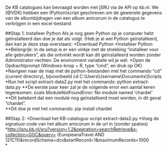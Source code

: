 De KB catalogues kan bevraagd worden met jSRU via de API op kb.nl. We (@VDK) hebben een (Python)script geschreven om de gewenste gegevens van de albumbijdragen van een album amicorum in de catalogus te verkrijgen in een excel-bestand

##Stap 1: Installeer Python
Als je nog geen Python op je computer hebt geïnstalleerd dan doe je dat als volgt. (Heb je al wel Python geïnstalleerd, dan kan je deze stap overslaan):
*Download Python
*Installeer Python 
**Belangrijk: In de setup is er een vinkje met de strekking “installeer voor alle gebruikers”, als die ontvinkt wordt kan dit geïnstalleerd worden zonder Administrator-rechten. 
De environment variabele wil je wél. 
*Open de Opdrachtprompt (Windows-knop + R, type “cmd”, en druk op OK) 
*Navigeer naar de map met de python-bestanden met het commando "cd” (current directory), bijvoorbeeld cd C:\Users\Username\Documents\Scripts 
*Run het script extract-data2.py met het commando: python extract-data.py 
**De eerste paar keer zal je de volgende error een aantal keren tegenkomen: zoals ModuleNotFoundError: No module named 'chardet' 
**Dit betekent dat een module nog geïnstalleerd moet worden, in dit geval “chardet”.  
**Dit doe je met het commando: pip install chardet 

##Stap 2:
*Download het KB-catalogus-script extract-data2.py
*Voeg de signatuur-code van het album amicorum in de url in (zonder spaties) 
*http://jsru.kb.nl/sru?version=1.2&operation=searchRetrieve&x-collection=GGC&query= (EuropeanaTravel AND 121C11)&recordSchema=dcx&startRecord=1&maximumRecords=1000  
* 
